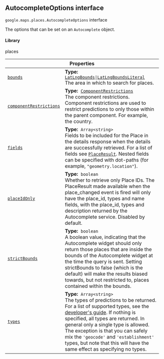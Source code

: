 
<h2 id="AutocompleteOptions">AutocompleteOptions interface</h2>
<p>
<code><span itemprop="path">google.maps.places</span>.<span itemprop="name">AutocompleteOptions</span></code>
interface
</p>
<p>The options that can be set on an <code>Autocomplete</code> object.</p>
<h4>Library</h4>
<p>places</p>
<div class="devsite-table-wrapper"><table class="properties responsive" summary="interface AutocompleteOptions - Properties">
<thead>
<tr><th colspan="2">Properties</th>
</tr></thead>
<tbody>
<tr id="AutocompleteOptions.bounds">
<td itemprop="property"><code><a class="secret-link" href="#AutocompleteOptions.bounds"><span>bounds</span></a></code></td>
<td><div><strong>Type:</strong>&nbsp; <code><a href="LatLngBounds.md">LatLngBounds</a>|<a href="LatLngBoundsLiteral.md">LatLngBoundsLiteral</a></code></div>
<div class="desc">The area in which to search for places.</div></td>
</tr>
<tr id="AutocompleteOptions.componentRestrictions">
<td itemprop="property"><code><a class="secret-link" href="#AutocompleteOptions.componentRestrictions"><span>componentRestrictions</span></a></code></td>
<td><div><strong>Type:</strong>&nbsp; <code><a href="ComponentRestrictions.md">ComponentRestrictions</a></code></div>
<div class="desc">The component restrictions. Component restrictions are used to restrict predictions to only those within the parent component. For example, the country.</div></td>
</tr>
<tr id="AutocompleteOptions.fields">
<td itemprop="property"><code><a class="secret-link" href="#AutocompleteOptions.fields"><span>fields</span></a></code></td>
<td><div><strong>Type:</strong>&nbsp; <code>Array&lt;string&gt;</code></div>
<div class="desc">Fields to be included for the Place in the details response when the details are successfully retrieved. For a list of fields see <code><a href="PlaceResult.md">PlaceResult</a></code>. Nested fields can be specified with dot-paths (for example, <code>"geometry.location"</code>).</div></td>
</tr>
<tr id="AutocompleteOptions.placeIdOnly">
<td itemprop="property"><code><a class="secret-link" href="#AutocompleteOptions.placeIdOnly"><span>placeIdOnly</span></a></code></td>
<td><div><strong>Type:</strong>&nbsp; <code>boolean</code></div>
<div class="desc">Whether to retrieve only Place IDs. The PlaceResult made available when the place_changed event is fired will only have the place_id, types and name fields, with the place_id, types and description returned by the Autocomplete service. Disabled by default.</div></td>
</tr>
<tr id="AutocompleteOptions.strictBounds">
<td itemprop="property"><code><a class="secret-link" href="#AutocompleteOptions.strictBounds"><span>strictBounds</span></a></code></td>
<td><div><strong>Type:</strong>&nbsp; <code>boolean</code></div>
<div class="desc">A boolean value, indicating that the Autocomplete widget should only return those places that are inside the bounds of the Autocomplete widget at the time the query is sent. Setting strictBounds to false (which is the default) will make the results biased towards, but not restricted to, places contained within the bounds.</div></td>
</tr>
<tr id="AutocompleteOptions.types">
<td itemprop="property"><code><a class="secret-link" href="#AutocompleteOptions.types"><span>types</span></a></code></td>
<td><div><strong>Type:</strong>&nbsp; <code>Array&lt;string&gt;</code></div>
<div class="desc">The types of predictions to be returned. For a list of supported types, see the <a href="https://developers.google.com/places/supported_types#table3">developer's guide</a>. If nothing is specified, all types are returned. In general only a single type is allowed. The exception is that you can safely mix the <code>'geocode'</code> and <code>'establishment'</code> types, but note that this will have the same effect as specifying no types.</div></td>
</tr>
</tbody>
</table></div>
<script src="replace_links.js"></script>
